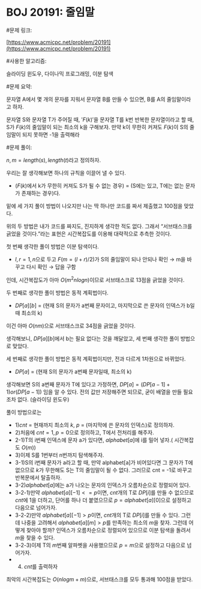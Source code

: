 # BOJ 20191: 줄임말


#문제 링크:

[https://www.acmicpc.net/problem/20191](https://www.acmicpc.net/problem/20191)

#사용한 알고리즘:

슬라이딩 윈도우, 다이나믹 프로그래밍, 이분 탐색

#문제 요약: 

문자열 A에서 몇 개의 문자를 지워서 문자열 B를 만들 수 있으면, B를 A의 줄임말이라고 하자.

문자열 S와 문자열 T가 주어질 때, $'{F(k)}'$을 문자열 T를 k번 반복한 문자열이라고 할 때, S가 $F(k)$의 줄임말이 되는 최소의 k을 구해보자. 만약 k이 무한히 커져도 $F(k)$이 S의 줄임말이 되지 못하면 -1을 출력해라

#문제 풀이:

$n, m = length(s), length(t)$라고 정의하자.

우리는 잘 생각해보면 하나의 규칙을 이끌어 낼 수 있다.

- ($F(k)$에서 k가 무한히 커져도 S가 될 수 없는 경우) = (S에는 있고, T에는 없는 문자가 존재하는 경우)다.

밑에 세 가지 풀이 방법이 나오지만 나는 딱 하나만 코드를 짜서 제출했고 100점을 맞았다.

위의 두 방법은 내가 코드를 짜지도, 진지하게 생각한 적도 없다. 그래서 “서브태스크를 긁었을 것이다.”라는 표현은 시간복잡도를 이용해 대략적으로 추측한 것이다.

첫 번째 생각한 풀이 방법은 이분 탐색이다.

- $l, r = 1, n$으로 두고 $F(m = (l + r) / 2)$가 S의 줄임말이 되나 안되나 확인 → m을 바꾸고 다시 확인 → 답을 구함

인데, 시간복잡도가 아마 $O$($m^2nlogn$)이므로 서브태스크로 13점을 긁었을 것이다.

두 번째로 생각한 풀이 방법은 동적 계획법이다.

- $DP[a][b]$ = (현재 S의 문자가 a번째 문자이고, 마지막으로 쓴 문자의 인덱스가 b일 때 최소의 k)

이건 아마 $O(nm)$으로 서브태스크로 34점을 긁었을 것이다.

생각해보니, $DP[a][b]$에서 b는 필요 없다는 것을 깨달았고, 세 번째 생각한 풀이 방법으로 맞았다.

세 번째로 생각한 풀이 방법은 동적 계획법이지만, 전과 다르게 1차원으로 바뀌었다.

- $DP[a]$ = (현재 S의 문자가 a번째 문자일때, 최소의 k)

생각해보면 S의 a번째 문자가 T에 있다고 가정하면,  $DP[a] = (DP[a - 1] + 1) or (DP[a - 1])$ 임을 알 수 있다. 전의 값만 저장해주면 되므로, 굳이 배열을 만들 필요조차 없다. (슬라이딩 윈도우)

풀이 방법으로는

- 1)$cnt$ = 현재까지 최소의 $k$, $p$ = (마지막에 쓴 문자의 인덱스)로 정의하자.
- 2)처음에 $cnt = 1, p = 0$으로 정의하고, T에서 전처리를 해주자.
- 2-1)T의 i번째 인덱스에 문자 a가 있다면, $alphabet[a]$에 i를 밀어 넣자.( 시간복잡도 $O(m)$)
- 3)이제 S를 1번부터 n번까지 탐색해주자.
- 3-1)S의 i번째 문자가 a라고 할 때, 만약 alphabet[a]가 비어있다면 그 문자가 T에 없으므로 $k$가 무한해도 S는 T의 줄임말이 될 수 없다. 그러므로 cnt = -1로 바꾸고 반복문에서 탈출하자.
- 3-2)$alphabet[a]$에는 a가 나오는 문자의 인덱스가 오름차순으로 정렬되어 있다.
- 3-2-1)만약 $alphabet[a][-1] <= p$이면, $cnt$개의 T로 $DP[i]$를 만들 수 없으므로 $cnt$에 1을 더하고, 단어를 하나 더 붙였으므로 $p = alphabet[a][0]$으로 설정하고 다음으로 넘어가자.
- 3-2-2)만약 $alphabet[a][-1] > p$이면, $cnt$개의 T로 $DP[i]$를 만들 수 있다. 그런데 나중을 고려해서 $alphabet[a][m] > p$를 만족하는 최소의 $m$을 찾자. 그런데 어떻게 찾아야 할까? 인덱스가 오름차순으로 정렬되어 있으므로 이분 탐색을 돌려서 $m$을 찾을 수 있다.
- 3-2-3)이제 T의 $m$번째 알파벳을 사용했으므로 $p = m$으로 설정하고 다음으로 넘어가자.
- 4) $cnt$를 출력하자

최악의 시간복잡도는 $O(nlogm + m)$으로, 서브태스크를 모두 통과해 100점을 받았다.
